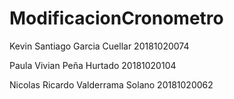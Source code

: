 # ModificacionCronometro

Kevin Santiago Garcia Cuellar 20181020074

Paula Vivian Peña Hurtado 20181020104

Nicolas Ricardo Valderrama Solano 20181020062
